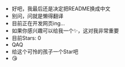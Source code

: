 - 好吧，我最后还是决定把README换成中文
- 别问，问就是懒得翻译
- 目前正在开发网页ing...
- 如果你感兴趣可以给我一个✨，这对我非常重要
- 目前Stars: 0
- QAQ
- 给这个可怜的孩子一个Star吧
- 😘

<!---
SunProgramNoob/SunProgramNoob is a ✨ special ✨ repository because its `README.md` (this file) appears on your GitHub profile.
You can click the Preview link to take a look at your changes.
--->

